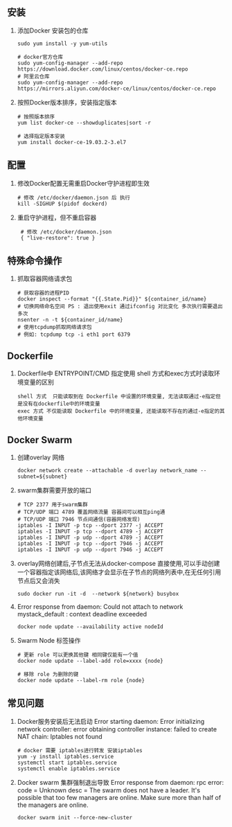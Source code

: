 ## 安装
1. 添加Docker 安装包的仓库
   ```shell
   sudo yum install -y yum-utils

   # docker官方仓库
   sudo yum-config-manager --add-repo https://download.docker.com/linux/centos/docker-ce.repo
   # 阿里云仓库
   sudo yum-config-manager --add-repo https://mirrors.aliyun.com/docker-ce/linux/centos/docker-ce.repo
   ```
2. 按照Docker版本排序，安装指定版本
   ```shell
   # 按照版本排序
   yum list docker-ce --showduplicates|sort -r

   # 选择指定版本安装
   yum install docker-ce-19.03.2-3.el7
   ```

## 配置
1. 修改Docker配置无需重启Docker守护进程即生效
   ```shell
   # 修改 /etc/docker/daemon.json 后 执行
   kill -SIGHUP $(pidof dockerd)
   ```
2. 重启守护进程，但不重启容器
   ```shell
    # 修改 /etc/docker/daemon.json
    { "live-restore": true }
   ```
## 特殊命令操作
1. 抓取容器网络请求包
   ```shell
   # 获取容器的进程PID
   docker inspect --format "{{.State.Pid}}" ${container_id/name}
   # 切换网络命名空间 PS : 退出使用exit 通过ifconfig 对比变化 多次执行需要退出多次
   nsenter -n -t ${container_id/name}
   # 使用tcpdump抓取网络请求包
   # 例如: tcpdump tcp -i eth1 port 6379
   ```
## Dockerfile
1. Dockerfile中 ENTRYPOINT/CMD 指定使用 shell 方式和exec方式时读取环境变量的区别
   ```shell
   shell 方式  只能读取到在 Dockerfile 中设置的环境变量, 无法读取通过-e指定但是没有在dockerfile中的环境变量
   exec 方式 不仅能读取 Dockerfile 中的环境变量, 还能读取不存在的通过-e指定的其他环境变量
   ```


## Docker Swarm
1. 创建overlay 网络
   ```shell
   docker network create --attachable -d overlay network_name --subnet=${subnet}
   ```

2. swarm集群需要开放的端口
   ```shell
   # TCP 2377 用于swarm集群
   # TCP/UDP 端口 4789 覆盖网络流量 容器间可以相互ping通
   # TCP/UDP 端口 7946 节点间通信(容器网络发现)
   iptables -I INPUT -p tcp --dport 2377 -j ACCEPT
   iptables -I INPUT -p tcp --dport 4789 -j ACCEPT
   iptables -I INPUT -p udp --dport 4789 -j ACCEPT
   iptables -I INPUT -p tcp --dport 7946 -j ACCEPT
   iptables -I INPUT -p udp --dport 7946 -j ACCEPT

   ```
3. overlay网络创建后,子节点无法从docker-compose 直接使用,可以手动创建一个容器指定该网络后,该网络才会显示在子节点的网络列表中,在无任何引用节点后又会消失
   ```shell
   sudo docker run -it -d  --network ${network} busybox
   ```
4. Error response from daemon: Could not attach to network mystack_default : context deadline exceeded
   ```shell
   docker node update --availability active nodeId
   ```
5. Swarm Node 标签操作
   ```shell
   # 更新 role 可以更换其他键 相同键仅能有一个值
   docker node update --label-add role=xxxx {node}
   
   # 移除 role 为删除的键
   docker node update --label-rm role {node}
   ```
## 常见问题
1. Docker服务安装后无法启动 Error starting daemon: Error initializing network controller: error obtaining controller instance: failed to create NAT chain: Iptables not found
   ```shell
   # docker 需要 iptables进行转发 安装iptables
   yum -y install iptables.service
   systemctl start iptables.service
   systemctl enable iptables.service
   ```
2. Docker swarm 集群强制退出导致 Error response from daemon: rpc error: code = Unknown desc = The swarm does not have a leader. It's possible that too few managers are online. Make sure more than half of the managers are online.
   ```shell
   docker swarm init --force-new-cluster
   ```
